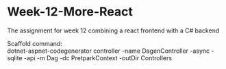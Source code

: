# Week-12-More-React
The assignment for week 12 combining a react frontend with a C# backend

Scaffold command:  
dotnet-aspnet-codegenerator controller -name DagenController -async -sqlite -api -m Dag  -dc PretparkContext -outDir Controllers
